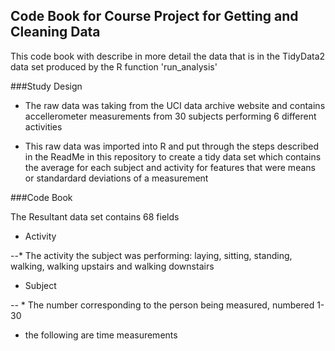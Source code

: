 ## Code Book for Course Project for Getting and Cleaning Data

This code book with describe in more detail the data that is in the TidyData2 data set produced by the R function 'run_analysis'

###Study Design


-  The raw data was taking from the UCI data archive website and contains accellerometer measurements from 30 subjects performing 6 different activities 

-  This raw data was imported into R and put through the steps described in the ReadMe in this repository to create a tidy data set which contains the average for each subject and activity for features that were means or standardard deviations of a measurement

###Code Book

The Resultant data set contains 68 fields

-   Activity

--*  The activity the subject was performing: laying, sitting, standing, walking, walking upstairs and walking downstairs

-   Subject

-- * The number corresponding to the person being measured, numbered 1-30

-  the following are time measurements
